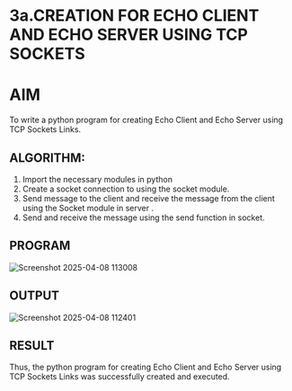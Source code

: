 # 3a.CREATION FOR ECHO CLIENT AND ECHO SERVER USING TCP SOCKETS
# AIM
To write a python program for creating Echo Client and Echo Server using TCP
Sockets Links.
## ALGORITHM:
1. Import the necessary modules in python
2. Create a socket connection to using the socket module.
3. Send message to the client and receive the message from the client using the Socket module in
 server .
4. Send and receive the message using the send function in socket.
## PROGRAM
![Screenshot 2025-04-08 113008](https://github.com/user-attachments/assets/424c4482-dfd2-445b-8160-8f97cb876e06)

## OUTPUT
![Screenshot 2025-04-08 112401](https://github.com/user-attachments/assets/80ca0db6-72fc-449e-929c-5487ef3296f4)

## RESULT
Thus, the python program for creating Echo Client and Echo Server using TCP Sockets Links 
was successfully created and executed.
